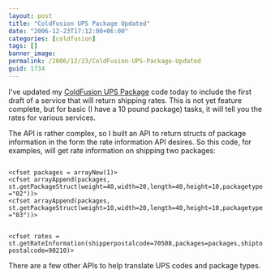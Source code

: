 ```yaml
---
layout: post
title: "ColdFusion UPS Package Updated"
date: "2006-12-23T17:12:00+06:00"
categories: [coldfusion]
tags: []
banner_image: 
permalink: /2006/12/23/ColdFusion-UPS-Package-Updated
guid: 1734
---
```


I've updated my <a href="http://cfups.riaforge.org/">ColdFusion UPS Package</a> code today to include the first draft of a service that will return shipping rates. This is not yet feature complete, but for basic (I have a 10 pound package) tasks, it will tell you the rates for various services.

The API is rather complex, so I built an API to return structs of package information in the form the rate information API desires. So this code, for examples, will get rate information on shipping two packages:

<code>
&lt;cfset packages = arrayNew(1)&gt;
&lt;cfset arrayAppend(packages, st.getPackageStruct(weight=40,width=20,length=40,height=10,packagetype="02"))&gt;
&lt;cfset arrayAppend(packages, st.getPackageStruct(weight=10,width=20,length=40,height=10,packagetype="03"))&gt;

&lt;cfset rates = st.getRateInformation(shipperpostalcode=70508,packages=packages,shiptopostalcode=90210)&gt;
</code>

There are a few other APIs to help translate UPS codes and package types.